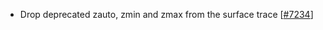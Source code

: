  - Drop deprecated zauto, zmin and zmax from the surface trace [[#7234](https://github.com/plotly/plotly.js/pull/7234)]
